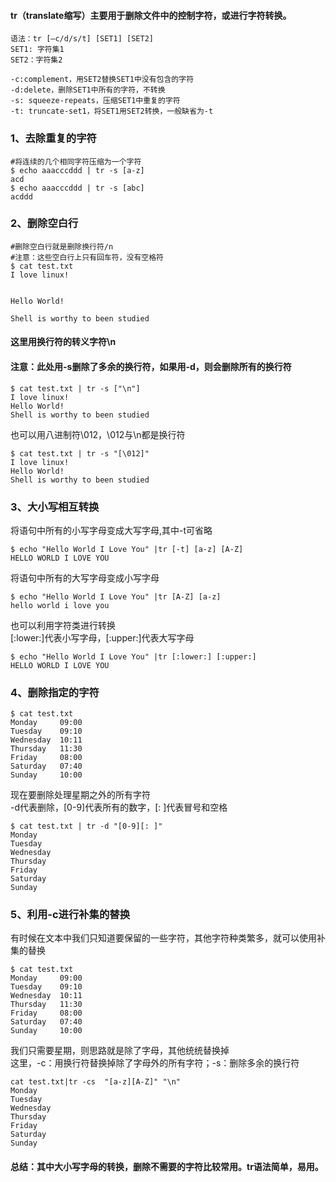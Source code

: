 
#### tr（translate缩写）主要用于删除文件中的控制字符，或进行字符转换。

	语法：tr [–c/d/s/t] [SET1] [SET2]
	SET1: 字符集1
	SET2：字符集2

	-c:complement，用SET2替换SET1中没有包含的字符
	-d:delete，删除SET1中所有的字符，不转换
	-s: squeeze-repeats，压缩SET1中重复的字符
	-t: truncate-set1，将SET1用SET2转换，一般缺省为-t
  
### 1、去除重复的字符

	#将连续的几个相同字符压缩为一个字符
	$ echo aaacccddd | tr -s [a-z]
	acd
	$ echo aaacccddd | tr -s [abc]
	acddd
  
### 2、删除空白行

	#删除空白行就是删除换行符/n
	#注意：这些空白行上只有回车符，没有空格符
	$ cat test.txt
	I love linux!
                                                                                                                           
                                                                                                                           
	Hello World!
	                                                                                                                           
	Shell is worthy to been studied
  
#### 这里用换行符的转义字符\n

#### 注意：此处用-s删除了多余的换行符，如果用-d，则会删除所有的换行符          
                                                                                                                
	$ cat test.txt | tr -s ["\n"]
	I love linux!
	Hello World!
	Shell is worthy to been studied

也可以用八进制符\012，\012与\n都是换行符

	$ cat test.txt | tr -s "[\012]"
	I love linux!
	Hello World!
	Shell is worthy to been studied
  
### 3、大小写相互转换
	
将语句中所有的小写字母变成大写字母,其中-t可省略

	$ echo "Hello World I Love You" |tr [-t] [a-z] [A-Z]
	HELLO WORLD I LOVE YOU

将语句中所有的大写字母变成小写字母

	$ echo "Hello World I Love You" |tr [A-Z] [a-z]
	hello world i love you

也可以利用字符类进行转换      
[:lower:]代表小写字母，[:upper:]代表大写字母

	$ echo "Hello World I Love You" |tr [:lower:] [:upper:]
	HELLO WORLD I LOVE YOU
  
### 4、删除指定的字符

	$ cat test.txt
	Monday     09:00
	Tuesday    09:10
	Wednesday  10:11
	Thursday   11:30
	Friday     08:00
	Saturday   07:40
	Sunday     10:00
现在要删除处理星期之外的所有字符      
-d代表删除，[0-9]代表所有的数字，[: ]代表冒号和空格      
	
	$ cat test.txt | tr -d "[0-9][: ]"
	Monday
	Tuesday
	Wednesday
	Thursday
	Friday
	Saturday
	Sunday
  
### 5、利用-c进行补集的替换

有时候在文本中我们只知道要保留的一些字符，其他字符种类繁多，就可以使用补集的替换

	$ cat test.txt
	Monday     09:00
	Tuesday    09:10
	Wednesday  10:11
	Thursday   11:30
	Friday     08:00
	Saturday   07:40
	Sunday     10:00

我们只需要星期，则思路就是除了字母，其他统统替换掉      
这里，-c：用换行符替换掉除了字母外的所有字符；-s：删除多余的换行符

	cat test.txt|tr -cs  "[a-z][A-Z]" "\n"
	Monday
	Tuesday
	Wednesday
	Thursday
	Friday
	Saturday
	Sunday
  
#### 总结：其中大小写字母的转换，删除不需要的字符比较常用。tr语法简单，易用。